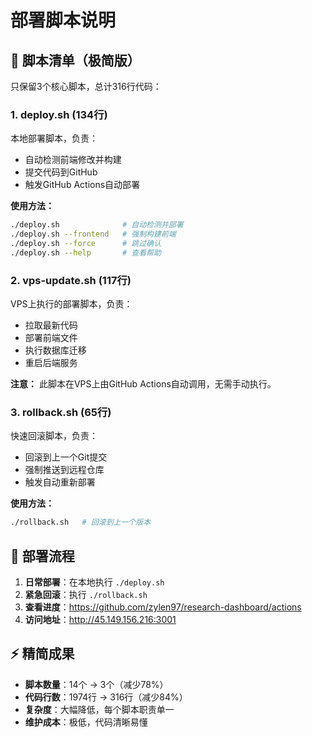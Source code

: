 # 部署脚本说明

## 📁 脚本清单（极简版）

只保留3个核心脚本，总计316行代码：

### 1. **deploy.sh** (134行)
本地部署脚本，负责：
- 自动检测前端修改并构建
- 提交代码到GitHub
- 触发GitHub Actions自动部署

**使用方法：**
```bash
./deploy.sh              # 自动检测并部署
./deploy.sh --frontend   # 强制构建前端
./deploy.sh --force      # 跳过确认
./deploy.sh --help       # 查看帮助
```

### 2. **vps-update.sh** (117行)
VPS上执行的部署脚本，负责：
- 拉取最新代码
- 部署前端文件
- 执行数据库迁移
- 重启后端服务

**注意：** 此脚本在VPS上由GitHub Actions自动调用，无需手动执行。

### 3. **rollback.sh** (65行)
快速回滚脚本，负责：
- 回滚到上一个Git提交
- 强制推送到远程仓库
- 触发自动重新部署

**使用方法：**
```bash
./rollback.sh   # 回滚到上一个版本
```

## 🚀 部署流程

1. **日常部署**：在本地执行 `./deploy.sh`
2. **紧急回滚**：执行 `./rollback.sh`
3. **查看进度**：https://github.com/zylen97/research-dashboard/actions
4. **访问地址**：http://45.149.156.216:3001

## ⚡ 精简成果

- **脚本数量**：14个 → 3个（减少78%）
- **代码行数**：1974行 → 316行（减少84%）
- **复杂度**：大幅降低，每个脚本职责单一
- **维护成本**：极低，代码清晰易懂